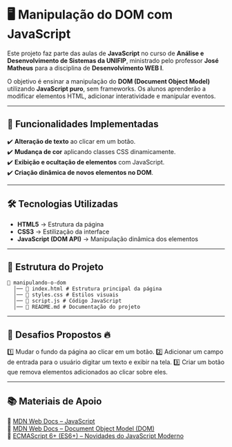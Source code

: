 # 🖥️ Manipulação do DOM com JavaScript

Este projeto faz parte das aulas de **JavaScript** no curso de **Análise e Desenvolvimento de Sistemas da UNIFIP**, ministrado pelo professor **José Matheus** para a disciplina de **Desenvolvimento WEB I**.

O objetivo é ensinar a manipulação do **DOM (Document Object Model)** utilizando **JavaScript puro**, sem frameworks. Os alunos aprenderão a modificar elementos HTML, adicionar interatividade e manipular eventos.

---

## 📌 Funcionalidades Implementadas

✔️ **Alteração de texto** ao clicar em um botão.  
✔️ **Mudança de cor** aplicando classes CSS dinamicamente.  
✔️ **Exibição e ocultação de elementos** com JavaScript.  
✔️ **Criação dinâmica de novos elementos no DOM**.

---

## 🛠️ Tecnologias Utilizadas

- **HTML5** → Estrutura da página
- **CSS3** → Estilização da interface
- **JavaScript (DOM API)** → Manipulação dinâmica dos elementos

---

## 📂 Estrutura do Projeto

```
📁 manipulando-o-dom
  │── 📜 index.html # Estrutura principal da página
  │── 📜 styles.css # Estilos visuais
  │── 📜 script.js # Código JavaScript
  │── 📜 README.md # Documentação do projeto
```

---

## 🎯 Desafios Propostos 🔥

1️⃣ Mudar o fundo da página ao clicar em um botão.
2️⃣ Adicionar um campo de entrada para o usuário digitar um texto e exibir na tela.
3️⃣ Criar um botão que remova elementos adicionados ao clicar sobre eles.

---

## 📚 **Materiais de Apoio**

🔗 [MDN Web Docs – JavaScript](https://developer.mozilla.org/pt-BR/docs/Web/JavaScript)  
🔗 [MDN Web Docs – Document Object Model (DOM)](https://developer.mozilla.org/pt-BR/docs/Web/API/Document_Object_Model/Introduction)  
🔗 [ECMAScript 6+ (ES6+) – Novidades do JavaScript Moderno](https://es6.io/)
